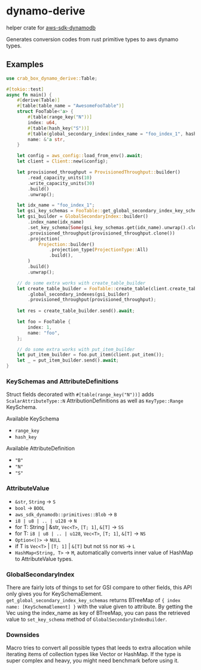 # dynamo-derive

helper crate for [aws-sdk-dynamodb](https://docs.rs/aws-sdk-dynamodb/latest/aws_sdk_dynamodb/)

Generates conversion codes from rust primitive types to aws dynamo types.

## Examples
```rust
use crab_box_dynamo_derive::Table;

#[tokio::test]
async fn main() {
    #[derive(Table)]
    #[table(table_name = "AwesomeFooTable")]
    struct FooTable<'a> {
        #[table(range_key("N"))]
        index: u64,
        #[table(hash_key("S"))]
        #[table(global_secondary_index(index_name = "foo_index_1", hash_key("S")))]
        name: &'a str,
    }

    let config = aws_config::load_from_env().await;
    let client = Client::new(&config);

    let provisioned_throughput = ProvisionedThroughput::builder()
        .read_capacity_units(10)
        .write_capacity_units(30)
        .build()
        .unwrap();

    let idx_name = "foo_index_1";
    let gsi_key_schemas = FooTable::get_global_secondary_index_key_schemas();
    let gsi_builder = GlobalSecondaryIndex::builder()
        .index_name(idx_name)
        .set_key_schema(Some(gsi_key_schemas.get(idx_name).unwrap().clone()))
        .provisioned_throughput(provisioned_throughput.clone())
        .projection(
            Projection::builder()
                .projection_type(ProjectionType::All)
                .build(),
        )
        .build()
        .unwrap();

    // do some extra works with create_table_builder
    let create_table_builder = FooTable::create_table(client.create_table())
        .global_secondary_indexes(gsi_builder)
        .provisioned_throughput(provisioned_throughput);
    
    let res = create_table_builder.send().await;

    let foo = FooTable {
        index: 1,
        name: "foo",
    };

    // do some extra works with put_item_builder
    let put_item_builder = foo.put_item(client.put_item());
    let _ = put_item_builder.send().await;
}
```

### KeySchemas and AttributeDefinitions
Struct fields decorated with `#[table(range_key("N"))]` adds `ScalarAttributeType::N` AttributionDefinitions
as well as `KeyType::Range` KeySchema. 

Available KeySchema
- `range_key`
- `hash_key`

Available AttributeDefinition
- `"B"`
- `"N"`
- `"S"`

### AttributeValue
- `&str`, `String` -> `S`
- `bool` -> `BOOL`
- `aws_sdk_dynamodb::primitives::Blob` -> `B`
- `i8 | u8 | .. | u128` -> `N`
- for T: String | &str, `Vec<T>`, `[T; 1]`, `&[T]` -> `SS`
- for T: `i8 | u8 | .. | u128`, `Vec<T>`, `[T; 1]`, `&[T]` -> `NS`
- `Option<()>` -> `NULL`
- if T is `Vec<T>` | `[T; 1]` | `&[T]` but not `SS` nor `NS` -> `L`
- `HashMap<String, T>` -> `M`, automatically converts inner value of HashMap to AttributeValue types.

### GlobalSecondaryIndex
There are fairly lots of things to set for GSI compare to other fields, this API only gives you for KeySchemaElement.
`get_global_secondary_index_key_schemas` returns BTreeMap of `{ index name: [KeySchemaElement] }` with the value given to attribute. 
By getting the Vec<KeySchemaElement> using the index_name as key of BTreeMap, you can pass the retrieved value to `set_key_schema` method of `GlobalSecondaryIndexBuilder`.

### Downsides
Macro tries to convert all possible types that leeds to extra allocation while iterating items of collection types like Vector or HashMap.
If the type is super complex and heavy, you might need benchmark before using it. 